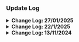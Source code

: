 
<h3>Update Log</h3>

<details>
  <summary><b>Change Log: 27/01/2025</b></summary>

  1. Added update management for B&S Server API:
     Implemented a system to check for updates directly from the project's GitHub repository. The feature allows administrators to download the latest updates and perform automatic installations seamlessly, ensuring the B&S Server API remains up-to-date with minimal effort.

  2. **Minor code tweaks and adjustments**:  
     Made small improvements and optimizations to enhance code stability and readability.

</details>

<details>
  <summary><b>Change Log: 22/1/2025</b></summary>

  1. **Added item management and distribution**:  
     Added the ability to search for items by ItemID in the database and send them to characters on user accounts via the admin panel.

  2. **Added account blocking and player exclusion**:  
     Introduced the ability to apply temporary or permanent account bans and quickly remove players from the server.

  3. **Added VIP privileges management**:  
     Simplified the process of managing and assigning VIP privileges to users via the admin panel, granting access to premium content and special in-game advantages for VIP players.
	 
  4. **Added game server monitoring**:  
     Implemented real-time server monitoring, providing detailed information on the number of players online and their activity.

  5. **Added game server statistics**:  
     Game statistics with charts displaying the number of registered accounts, including breakdowns by character race, gender, class, faction, and level, along with additional insights and data for administrators.
	
  6. **Added VIP status display in user profiles**:  
     Updated the player's account profile page on the website to include detailed information about VIP privileges, such as the current VIP rank, status, and expiration date.

  7. **Added avatar selection for user profiles**:  
     Introduced the ability for users to choose their avatar from a selection of 16 available options, enhancing personalization on the account profile page.

  8. **Minor code tweaks and adjustments**:  
     Made small improvements and optimizations to enhance code stability and readability.

     [Watch the update video on YouTube](https://youtu.be/LbAH0uluWvA?si=b6ft_EsowibnM5s8)
     
</details>

<details>
  <summary><b>Change Log: 13/11/2024</b></summary>

  1. **Added authentication for accessing the admin panel**:  
     Implemented a credential verification system to ensure that only authorized administrators can access the admin panel.

  2. **Added a navigation panel to the Admin Panel**:  
     Introduced a navigation bar to improve usability, providing quick access to key sections of the admin panel.

  3. **Minor code tweaks and adjustments**:  
     Made small improvements and optimizations to enhance code stability and readability.

</details>
